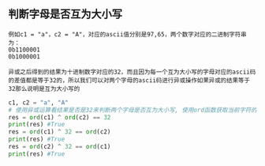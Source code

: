 ## 判断字母是否互为大小写
    例如c1 = "a"，c2 = "A"，对应的ascii值分别是97,65，两个数字对应的二进制字符串为：
    0b1100001
    0b1000001

    异或之后得到的结果为十进制数字对应的32，而且因为每一个互为大小写的字母对应的ascii码的差值都是等于32的，所以我们可以对两个字母的ascii码进行异或操作如果异或的结果等于32那么说明是互为大小写的

```python
c1, c2 = "a", "A"
# 使用异或运算看结果是否是32来判断两个字母是否互为大小写, 使用ord函数获取当前字符的ascii值
res = ord(c1) ^ ord(c2) == 32
print(res) #True
res = ord(c1) ^ 32 == ord(c2)
print(res) #True
res = ord(c2) ^ 32 == ord(c1)
print(res) #True
```




